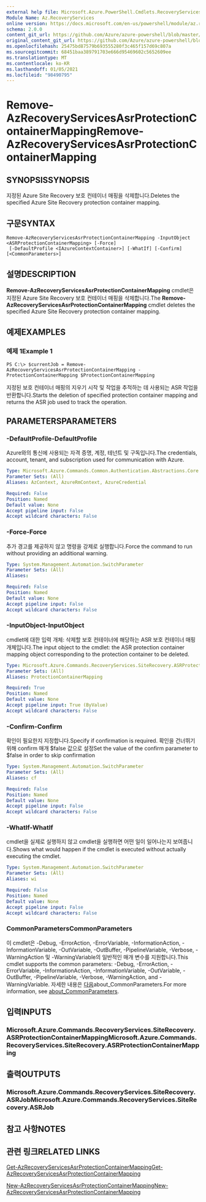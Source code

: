 ```yaml
---
external help file: Microsoft.Azure.PowerShell.Cmdlets.RecoveryServices.SiteRecovery.dll-Help.xml
Module Name: Az.RecoveryServices
online version: https://docs.microsoft.com/en-us/powershell/module/az.recoveryservices/remove-azrecoveryservicesasrprotectioncontainermapping
schema: 2.0.0
content_git_url: https://github.com/Azure/azure-powershell/blob/master/src/RecoveryServices/RecoveryServices/help/Remove-AzRecoveryServicesAsrProtectionContainerMapping.md
original_content_git_url: https://github.com/Azure/azure-powershell/blob/master/src/RecoveryServices/RecoveryServices/help/Remove-AzRecoveryServicesAsrProtectionContainerMapping.md
ms.openlocfilehash: 25475bd87579b693555280f3c465f157d69c807a
ms.sourcegitcommit: 68451baa389791703e666d95469602c5652609ee
ms.translationtype: MT
ms.contentlocale: ko-KR
ms.lasthandoff: 01/05/2021
ms.locfileid: "98490795"
---
```

# <span data-ttu-id="724bf-101">Remove-AzRecoveryServicesAsrProtectionContainerMapping</span><span class="sxs-lookup"><span data-stu-id="724bf-101">Remove-AzRecoveryServicesAsrProtectionContainerMapping</span></span>

## <span data-ttu-id="724bf-102">SYNOPSIS</span><span class="sxs-lookup"><span data-stu-id="724bf-102">SYNOPSIS</span></span>
<span data-ttu-id="724bf-103">지정된 Azure Site Recovery 보호 컨테이너 매핑을 삭제합니다.</span><span class="sxs-lookup"><span data-stu-id="724bf-103">Deletes the specified Azure Site Recovery protection container mapping.</span></span>

## <span data-ttu-id="724bf-104">구문</span><span class="sxs-lookup"><span data-stu-id="724bf-104">SYNTAX</span></span>

```
Remove-AzRecoveryServicesAsrProtectionContainerMapping -InputObject <ASRProtectionContainerMapping> [-Force]
 [-DefaultProfile <IAzureContextContainer>] [-WhatIf] [-Confirm] [<CommonParameters>]
```

## <span data-ttu-id="724bf-105">설명</span><span class="sxs-lookup"><span data-stu-id="724bf-105">DESCRIPTION</span></span>
<span data-ttu-id="724bf-106">**Remove-AzRecoveryServicesAsrProtectionContainerMapping** cmdlet은 지정된 Azure Site Recovery 보호 컨테이너 매핑을 삭제합니다.</span><span class="sxs-lookup"><span data-stu-id="724bf-106">The **Remove-AzRecoveryServicesAsrProtectionContainerMapping** cmdlet deletes the specified Azure Site Recovery protection container mapping.</span></span>

## <span data-ttu-id="724bf-107">예제</span><span class="sxs-lookup"><span data-stu-id="724bf-107">EXAMPLES</span></span>

### <span data-ttu-id="724bf-108">예제 1</span><span class="sxs-lookup"><span data-stu-id="724bf-108">Example 1</span></span>
```
PS C:\> $currentJob = Remove-AzRecoveryServicesAsrProtectionContainerMapping -ProtectionContainerMapping $ProtectionContainerMapping
```

<span data-ttu-id="724bf-109">지정된 보호 컨테이너 매핑의 지우기 시작 및 작업을 추적하는 데 사용되는 ASR 작업을 반환합니다.</span><span class="sxs-lookup"><span data-stu-id="724bf-109">Starts the deletion of specified protection container mapping and returns the ASR job used to track the operation.</span></span>

## <span data-ttu-id="724bf-110">PARAMETERS</span><span class="sxs-lookup"><span data-stu-id="724bf-110">PARAMETERS</span></span>

### <span data-ttu-id="724bf-111">-DefaultProfile</span><span class="sxs-lookup"><span data-stu-id="724bf-111">-DefaultProfile</span></span>
<span data-ttu-id="724bf-112">Azure와의 통신에 사용되는 자격 증명, 계정, 테넌트 및 구독입니다.</span><span class="sxs-lookup"><span data-stu-id="724bf-112">The credentials, account, tenant, and subscription used for communication with Azure.</span></span>


```yaml
Type: Microsoft.Azure.Commands.Common.Authentication.Abstractions.Core.IAzureContextContainer
Parameter Sets: (All)
Aliases: AzContext, AzureRmContext, AzureCredential

Required: False
Position: Named
Default value: None
Accept pipeline input: False
Accept wildcard characters: False
```

### <span data-ttu-id="724bf-113">-Force</span><span class="sxs-lookup"><span data-stu-id="724bf-113">-Force</span></span>
<span data-ttu-id="724bf-114">추가 경고를 제공하지 않고 명령을 강제로 실행합니다.</span><span class="sxs-lookup"><span data-stu-id="724bf-114">Force the command to run without providing an additional warning.</span></span>

```yaml
Type: System.Management.Automation.SwitchParameter
Parameter Sets: (All)
Aliases:

Required: False
Position: Named
Default value: None
Accept pipeline input: False
Accept wildcard characters: False
```

### <span data-ttu-id="724bf-115">-InputObject</span><span class="sxs-lookup"><span data-stu-id="724bf-115">-InputObject</span></span>
<span data-ttu-id="724bf-116">cmdlet에 대한 입력 개체: 삭제할 보호 컨테이너에 해당하는 ASR 보호 컨테이너 매핑 개체입니다.</span><span class="sxs-lookup"><span data-stu-id="724bf-116">The input object to the cmdlet: the ASR protection container mapping object corresponding to the protection container to be deleted.</span></span>

```yaml
Type: Microsoft.Azure.Commands.RecoveryServices.SiteRecovery.ASRProtectionContainerMapping
Parameter Sets: (All)
Aliases: ProtectionContainerMapping

Required: True
Position: Named
Default value: None
Accept pipeline input: True (ByValue)
Accept wildcard characters: False
```

### <span data-ttu-id="724bf-117">-Confirm</span><span class="sxs-lookup"><span data-stu-id="724bf-117">-Confirm</span></span>
<span data-ttu-id="724bf-118">확인이 필요한지 지정합니다.</span><span class="sxs-lookup"><span data-stu-id="724bf-118">Specify if confirmation is required.</span></span> <span data-ttu-id="724bf-119">확인을 건너뛰기 위해 confirm 매개 $false 값으로 설정</span><span class="sxs-lookup"><span data-stu-id="724bf-119">Set the value of the confirm parameter to $false in order to skip confirmation</span></span>

```yaml
Type: System.Management.Automation.SwitchParameter
Parameter Sets: (All)
Aliases: cf

Required: False
Position: Named
Default value: None
Accept pipeline input: False
Accept wildcard characters: False
```

### <span data-ttu-id="724bf-120">-WhatIf</span><span class="sxs-lookup"><span data-stu-id="724bf-120">-WhatIf</span></span>
<span data-ttu-id="724bf-121">cmdlet을 실제로 실행하지 않고 cmdlet을 실행하면 어떤 일이 일어나는지 보여줍니다.</span><span class="sxs-lookup"><span data-stu-id="724bf-121">Shows what would happen if the cmdlet is executed without actually executing the cmdlet.</span></span>

```yaml
Type: System.Management.Automation.SwitchParameter
Parameter Sets: (All)
Aliases: wi

Required: False
Position: Named
Default value: None
Accept pipeline input: False
Accept wildcard characters: False
```

### <span data-ttu-id="724bf-122">CommonParameters</span><span class="sxs-lookup"><span data-stu-id="724bf-122">CommonParameters</span></span>
<span data-ttu-id="724bf-123">이 cmdlet은 -Debug, -ErrorAction, -ErrorVariable, -InformationAction, -InformationVariable, -OutVariable, -OutBuffer, -PipelineVariable, -Verbose, -WarningAction 및 -WarningVariable의 일반적인 매개 변수를 지원합니다.</span><span class="sxs-lookup"><span data-stu-id="724bf-123">This cmdlet supports the common parameters: -Debug, -ErrorAction, -ErrorVariable, -InformationAction, -InformationVariable, -OutVariable, -OutBuffer, -PipelineVariable, -Verbose, -WarningAction, and -WarningVariable.</span></span> <span data-ttu-id="724bf-124">자세한 내용은 [다음](http://go.microsoft.com/fwlink/?LinkID=113216)about_CommonParameters.</span><span class="sxs-lookup"><span data-stu-id="724bf-124">For more information, see [about_CommonParameters](http://go.microsoft.com/fwlink/?LinkID=113216).</span></span>

## <span data-ttu-id="724bf-125">입력</span><span class="sxs-lookup"><span data-stu-id="724bf-125">INPUTS</span></span>

### <span data-ttu-id="724bf-126">Microsoft.Azure.Commands.RecoveryServices.SiteRecovery.ASRProtectionContainerMapping</span><span class="sxs-lookup"><span data-stu-id="724bf-126">Microsoft.Azure.Commands.RecoveryServices.SiteRecovery.ASRProtectionContainerMapping</span></span>

## <span data-ttu-id="724bf-127">출력</span><span class="sxs-lookup"><span data-stu-id="724bf-127">OUTPUTS</span></span>

### <span data-ttu-id="724bf-128">Microsoft.Azure.Commands.RecoveryServices.SiteRecovery.ASRJob</span><span class="sxs-lookup"><span data-stu-id="724bf-128">Microsoft.Azure.Commands.RecoveryServices.SiteRecovery.ASRJob</span></span>

## <span data-ttu-id="724bf-129">참고 사항</span><span class="sxs-lookup"><span data-stu-id="724bf-129">NOTES</span></span>

## <span data-ttu-id="724bf-130">관련 링크</span><span class="sxs-lookup"><span data-stu-id="724bf-130">RELATED LINKS</span></span>

[<span data-ttu-id="724bf-131">Get-AzRecoveryServicesAsrProtectionContainerMapping</span><span class="sxs-lookup"><span data-stu-id="724bf-131">Get-AzRecoveryServicesAsrProtectionContainerMapping</span></span>](./Get-AzRecoveryServicesAsrProtectionContainerMapping.md)

[<span data-ttu-id="724bf-132">New-AzRecoveryServicesAsrProtectionContainerMapping</span><span class="sxs-lookup"><span data-stu-id="724bf-132">New-AzRecoveryServicesAsrProtectionContainerMapping</span></span>](./New-AzRecoveryServicesAsrProtectionContainerMapping.md)
